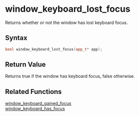 
# window_keyboard_lost_focus

Returns whether or not the window has lost keyboard focus.

## Syntax

```cpp
bool window_keyboard_lost_focus(app_t* app);
```

## Return Value

Returns true if the window has keyboard focus, false otherwise.

## Related Functions

[window_keyboard_gained_focus](https://github.com/RandyGaul/cute_framework/blob/master/doc/window/window_keyboard_gained_focus.md)  
[window_keyboard_has_focus](https://github.com/RandyGaul/cute_framework/blob/master/doc/window/window_keyboard_has_focus.md)  

